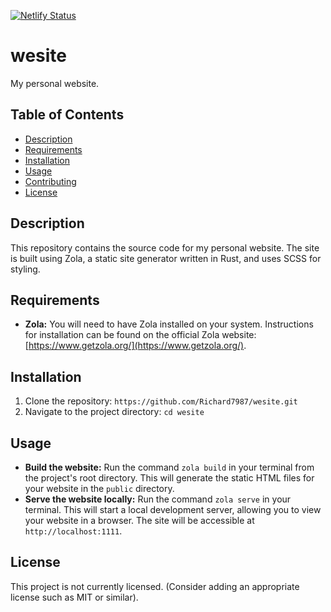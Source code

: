 [![Netlify Status](https://api.netlify.com/api/v1/badges/437e06fe-9c4b-4d91-a712-aa74748bcbcd/deploy-status)](https://app.netlify.com/projects/nezzontli/deploys)
# wesite

My personal website.


## Table of Contents

* [Description](#description)
* [Requirements](#requirements)
* [Installation](#installation)
* [Usage](#usage)
* [Contributing](#contributing)
* [License](#license)


## Description

This repository contains the source code for my personal website.  The site is built using Zola, a static site generator written in Rust, and uses SCSS for styling.


## Requirements

* **Zola:** You will need to have Zola installed on your system.  Instructions for installation can be found on the official Zola website: [https://www.getzola.org/](https://www.getzola.org/).


## Installation

1. Clone the repository: `https://github.com/Richard7987/wesite.git`
2. Navigate to the project directory: `cd wesite`


## Usage

* **Build the website:** Run the command `zola build` in your terminal from the project's root directory. This will generate the static HTML files for your website in the `public` directory.
* **Serve the website locally:** Run the command `zola serve` in your terminal. This will start a local development server, allowing you to view your website in a browser.  The site will be accessible at `http://localhost:1111`.


## License

This project is not currently licensed.  (Consider adding an appropriate license such as MIT or similar).


